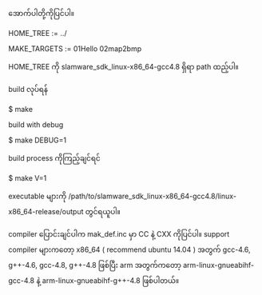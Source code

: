 အောက်ပါတို့ကိုပြင်ပါ။

HOME_TREE := ../

MAKE_TARGETS := 01Hello 02map2bmp

HOME_TREE ကို slamware_sdk_linux-x86_64-gcc4.8 ရှိရာ path ထည့်ပါ။ 

build လုပ်ရန်

$ make

build with debug

$ make DEBUG=1

build process ကိုကြည့်ချင်ရင်

$ make V=1 

executable များကို /path/to/slamware_sdk_linux-x86_64-gcc4.8/linux-x86_64-release/output တွင်ရယူပါ။ 

compiler ပြောင်းချင်ပါက mak_def.inc မှာ CC နဲ့ CXX ကိုပြင်ပါ။
support compiler များကတော့ x86_64 ( recommend ubuntu 14.04 ) အတွက် gcc-4.6, g++-4.6, gcc-4.8, g++-4.8 ဖြစ်ပြီး
arm အတွက်ကတော့ arm-linux-gnueabihf-gcc-4.8 နဲ့ arm-linux-gnueabihf-g++-4.8 ဖြစ်ပါတယ်။


